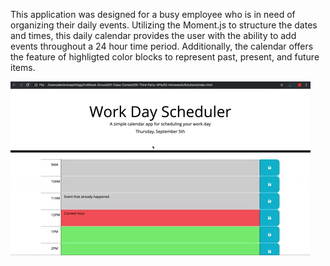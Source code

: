 

This application was designed for a busy employee who is in need of organizing their daily events. Utilizing the Moment.js to structure the dates and times, this daily calendar provides the user with the ability to add events throughout a 24 hour time period. Additionally, the calendar offers the feature of highligted color blocks to represent past, present, and future items.




![ ](Assets/05-third-party-apis-homework-demo.gif)

